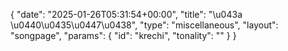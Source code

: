 {
    "date": "2025-01-26T05:31:54+00:00",
    "title": "\u043a \u0440\u0435\u0447\u0438",
    "type": "miscellaneous",
    "layout": "songpage",
    "params": {
        "id": "krechi",
        "tonality": ""
    }
}
